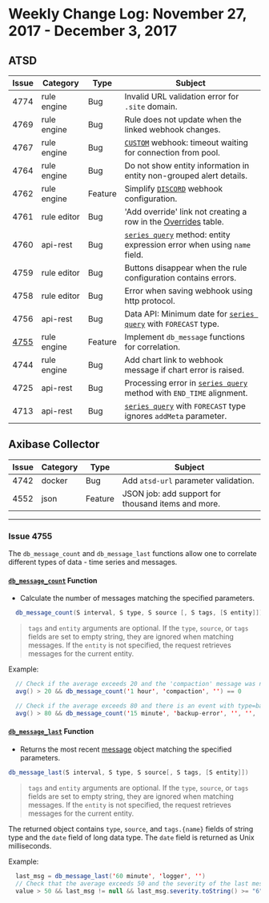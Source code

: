 # Weekly Change Log: November 27, 2017 - December 3, 2017

## ATSD

| Issue| Category    | Type    | Subject              |
|------|-------------|---------|----------------------|
| 4774 | rule engine | Bug | Invalid URL validation error for `.site` domain. |
| 4769 | rule engine | Bug | Rule does not update when the linked webhook changes. |
| 4767 | rule engine | Bug | [`CUSTOM`](../../rule-engine/notifications/custom.md) webhook: timeout waiting for connection from pool. |
| 4764 | rule engine | Bug | Do not show entity information in entity non-grouped alert details. |
| 4762 | rule engine | Feature | Simplify [`DISCORD`](../../rule-engine/notifications/discord.md) webhook configuration. |
| 4761 | rule editor | Bug | 'Add override' link not creating a row in the [Overrides](../../rule-engine/overrides.md) table. |
| 4760 | api-rest | Bug | [`series query`](../../api/data/series/query.md) method: entity expression error when using `name` field. |
| 4759 | rule editor | Bug | Buttons disappear when the rule configuration contains errors. |
| 4758 | rule editor | Bug | Error when saving webhook using http protocol. |
| 4756 | api-rest | Bug | Data API: Minimum date for [`series query`](../../api/data/series/query.md) with `FORECAST` type. |
| [4755](#issue-4755) | rule engine | Feature | Implement `db_message` functions for correlation. |
| 4744 | rule engine | Bug | Add chart link to webhook message if chart error is raised. |
| 4725 | api-rest | Bug | Processing error in [`series query`](../../api/data/series/query.md) method with `END_TIME` alignment. |
| 4713 | api-rest | Bug | [`series query`](../../api/data/series/query.md) with `FORECAST` type ignores `addMeta` parameter. |

## Axibase Collector

| Issue| Category    | Type    | Subject              |
|------|-------------|---------|----------------------|
| 4742 | docker | Bug | Add `atsd-url` parameter validation.  |
| 4552 | json | Feature | JSON job: add support for thousand items and more. |

---

### Issue 4755

The `db_message_count` and `db_message_last` functions allow one to correlate different types of data - time series and messages.

#### [`db_message_count`](../../rule-engine/functions-message.md#db_message_count) Function

* Calculate the number of messages matching the specified parameters.

```java
  db_message_count(S interval, S type, S source [, S tags, [S entity]])
```

> `tags` and `entity` arguments are optional.
> If the `type`, `source`, or `tags` fields are set to empty string, they are ignored when matching messages.
> If the `entity` is not specified, the request retrieves messages for the current entity.

  Example:

```java
  // Check if the average exceeds 20 and the 'compaction' message was not received within the last hour for the current entity.
  avg() > 20 && db_message_count('1 hour', 'compaction', '') == 0
```

```java
  // Check if the average exceeds 80 and there is an event with type=backup-error received within the last 15 minutes for entity 'nurswgvml006'.
  avg() > 80 && db_message_count('15 minute', 'backup-error', '', '', 'nurswgvml006') > 0
```

#### [`db_message_last`](../../rule-engine/functions-message.md#db_message_last) Function

* Returns the most recent [message](../../api/data/messages/query.md#fields-1) object matching the specified parameters.

```java
db_message_last(S interval, S type, S source[, S tags, [S entity]])
```

> `tags` and `entity` arguments are optional.
> If the `type`, `source`, or `tags` fields are set to empty string, they are ignored when matching messages.
> If the `entity` is not specified, the request retrieves messages for the current entity.

The returned object contains `type`, `source`, and `tags.{name}` fields of string type and the `date` field of long data type. The `date` field is returned as Unix milliseconds.

  Example:

```java
  last_msg = db_message_last('60 minute', 'logger', '')
  // Check that the average exceeds 50 and the severity of the last message with type 'logger' for the current entity is greater or equal `ERROR`.
  value > 50 && last_msg != null && last_msg.severity.toString() >= "6"
```
